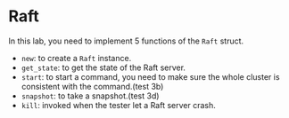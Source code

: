 # Raft

In this lab, you need to implement 5 functions of the `Raft` struct.
- `new`: to create a `Raft` instance.
- `get_state`: to get the state of the Raft server.
- `start`: to start a command, you need to make sure the whole cluster is consistent with the command.(test 3b)
- `snapshot`: to take a snapshot.(test 3d)
- `kill`: invoked when the tester let a Raft server crash.
